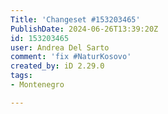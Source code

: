 ```yaml
---
Title: 'Changeset #153203465'
PublishDate: 2024-06-26T13:39:20Z
id: 153203465
user: Andrea Del Sarto
comment: 'fix #NaturKosovo'
created_by: iD 2.29.0
tags:
- Montenegro

---
```


